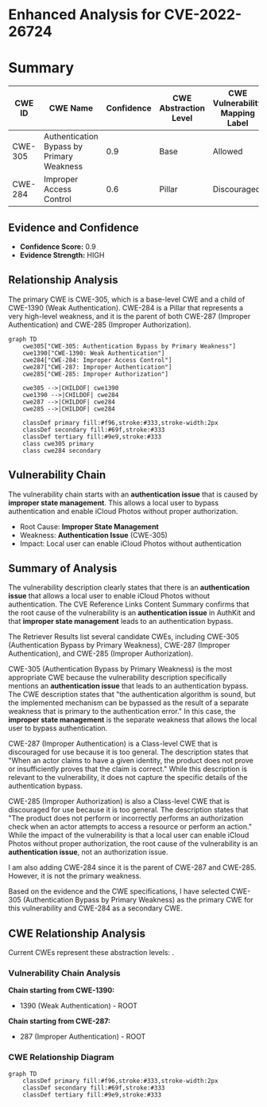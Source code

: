 # Enhanced Analysis for CVE-2022-26724

# Summary
| CWE ID | CWE Name | Confidence | CWE Abstraction Level | CWE Vulnerability Mapping Label | CWE-Vulnerability Mapping Notes |
|---|---|---|---|---|---|
| CWE-305 | Authentication Bypass by Primary Weakness | 0.9 | Base | Allowed | Primary CWE |
| CWE-284 | Improper Access Control | 0.6 | Pillar | Discouraged | Secondary CWE |

## Evidence and Confidence

*   **Confidence Score:** 0.9
*   **Evidence Strength:** HIGH

## Relationship Analysis
The primary CWE is CWE-305, which is a base-level CWE and a child of CWE-1390 (Weak Authentication). CWE-284 is a Pillar that represents a very high-level weakness, and it is the parent of both CWE-287 (Improper Authentication) and CWE-285 (Improper Authorization).

```mermaid
graph TD
    cwe305["CWE-305: Authentication Bypass by Primary Weakness"]
    cwe1390["CWE-1390: Weak Authentication"]
    cwe284["CWE-284: Improper Access Control"]
    cwe287["CWE-287: Improper Authentication"]
    cwe285["CWE-285: Improper Authorization"]
    
    cwe305 -->|CHILDOF| cwe1390
    cwe1390 -->|CHILDOF| cwe284
    cwe287 -->|CHILDOF| cwe284
    cwe285 -->|CHILDOF| cwe284
    
    classDef primary fill:#f96,stroke:#333,stroke-width:2px
    classDef secondary fill:#69f,stroke:#333
    classDef tertiary fill:#9e9,stroke:#333
    class cwe305 primary
    class cwe284 secondary
```

## Vulnerability Chain
The vulnerability chain starts with an **authentication issue** that is caused by **improper state management**. This allows a local user to bypass authentication and enable iCloud Photos without proper authorization.
  - Root Cause: **Improper State Management**
  - Weakness: **Authentication Issue** (CWE-305)
  - Impact: Local user can enable iCloud Photos without authentication

## Summary of Analysis
The vulnerability description clearly states that there is an **authentication issue** that allows a local user to enable iCloud Photos without authentication. The CVE Reference Links Content Summary confirms that the root cause of the vulnerability is an **authentication issue** in AuthKit and that **improper state management** leads to an authentication bypass.

The Retriever Results list several candidate CWEs, including CWE-305 (Authentication Bypass by Primary Weakness), CWE-287 (Improper Authentication), and CWE-285 (Improper Authorization).

CWE-305 (Authentication Bypass by Primary Weakness) is the most appropriate CWE because the vulnerability description specifically mentions an **authentication issue** that leads to an authentication bypass. The CWE description states that "the authentication algorithm is sound, but the implemented mechanism can be bypassed as the result of a separate weakness that is primary to the authentication error." In this case, the **improper state management** is the separate weakness that allows the local user to bypass authentication.

CWE-287 (Improper Authentication) is a Class-level CWE that is discouraged for use because it is too general. The description states that "When an actor claims to have a given identity, the product does not prove or insufficiently proves that the claim is correct." While this description is relevant to the vulnerability, it does not capture the specific details of the authentication bypass.

CWE-285 (Improper Authorization) is also a Class-level CWE that is discouraged for use because it is too general. The description states that "The product does not perform or incorrectly performs an authorization check when an actor attempts to access a resource or perform an action." While the impact of the vulnerability is that a local user can enable iCloud Photos without proper authorization, the root cause of the vulnerability is an **authentication issue**, not an authorization issue.

I am also adding CWE-284 since it is the parent of CWE-287 and CWE-285. However, it is not the primary weakness.

Based on the evidence and the CWE specifications, I have selected CWE-305 (Authentication Bypass by Primary Weakness) as the primary CWE for this vulnerability and CWE-284 as a secondary CWE.


## CWE Relationship Analysis

Current CWEs represent these abstraction levels: .


### Vulnerability Chain Analysis

**Chain starting from CWE-1390:**
- 1390 (Weak Authentication) - ROOT


**Chain starting from CWE-287:**
- 287 (Improper Authentication) - ROOT



### CWE Relationship Diagram

```mermaid
graph TD
    classDef primary fill:#f96,stroke:#333,stroke-width:2px
    classDef secondary fill:#69f,stroke:#333
    classDef tertiary fill:#9e9,stroke:#333
```